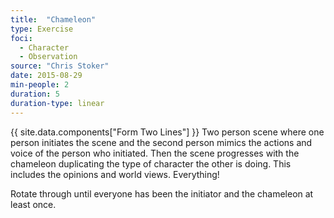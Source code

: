 ```yaml
---
title:  "Chameleon"
type: Exercise
foci:
  - Character
  - Observation
source: "Chris Stoker"
date: 2015-08-29
min-people: 2
duration: 5
duration-type: linear
---
```

{{ site.data.components["Form Two Lines"] }}
Two person scene where one person initiates the scene and the second person mimics the actions and voice of the person who initiated.
Then the scene progresses with the chameleon duplicating the type of character the other is doing.
This includes the opinions and world views.
Everything!

Rotate through until everyone has been the initiator and the chameleon at least once.
